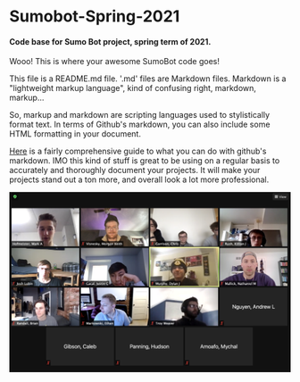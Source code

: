 # Sumobot-Spring-2021
#### Code base for Sumo Bot project, spring term of 2021.

Wooo! This is where your awesome SumoBot code goes!

This file is a README.md file.  '.md' files are Markdown files.  Markdown is a "lightweight markup language", kind of confusing right, markdown, markup...

So, markup and markdown are scripting languages used to stylistically format text.  In terms of Github's markdown, you can also include some HTML formatting in your document.

[Here](https://guides.github.com/features/mastering-markdown/#examples) is a fairly comprehensive guide to what you can do with github's markdown.  IMO this kind of stuff is great to be using on a regular basis to accurately and thoroughly document your projects.  It will make your projects stand out a ton more, and overall look a lot more professional.


<img src="https://github.com/Pitt-RAS/Sumobot-Spring-2021/blob/main/media/images/first_meeting_spring_2021.png" width="600">
